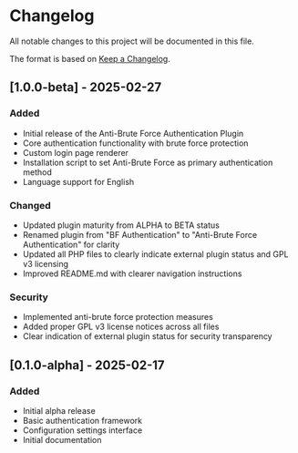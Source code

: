 # Changelog
All notable changes to this project will be documented in this file.

The format is based on [Keep a Changelog](https://keepachangelog.com/en/1.0.0/).

## [1.0.0-beta] - 2025-02-27

### Added
- Initial release of the Anti-Brute Force Authentication Plugin
- Core authentication functionality with brute force protection
- Custom login page renderer
- Installation script to set Anti-Brute Force as primary authentication method
- Language support for English

### Changed
- Updated plugin maturity from ALPHA to BETA status
- Renamed plugin from "BF Authentication" to "Anti-Brute Force Authentication" for clarity
- Updated all PHP files to clearly indicate external plugin status and GPL v3 licensing
- Improved README.md with clearer navigation instructions

### Security
- Implemented anti-brute force protection measures
- Added proper GPL v3 license notices across all files
- Clear indication of external plugin status for security transparency

## [0.1.0-alpha] - 2025-02-17

### Added
- Initial alpha release
- Basic authentication framework
- Configuration settings interface
- Initial documentation
